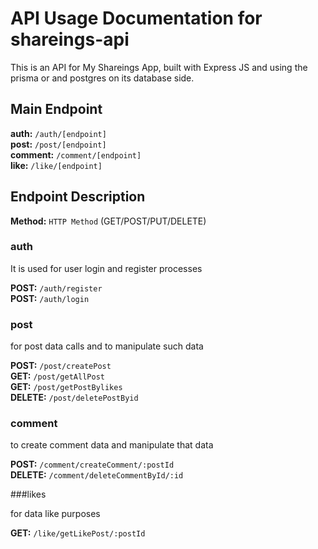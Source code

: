 # API Usage Documentation for shareings-api

This is an API for My Shareings App, built with Express JS and using the prisma or and postgres on its database side.

## Main Endpoint
**auth:** `/auth/[endpoint]`<br>
**post:** `/post/[endpoint]`<br>
**comment:** `/comment/[endpoint]`<br>
**like:** `/like/[endpoint]`<br>

## Endpoint Description


**Method:** `HTTP Method` (GET/POST/PUT/DELETE)

### auth
It is used for user login and register processes

**POST:** `/auth/register`<br>
**POST:** `/auth/login`<br>

### post
for post data calls and to manipulate such data

**POST:** `/post/createPost`<br>
**GET:** `/post/getAllPost`<br>
**GET:** `/post/getPostBylikes`<br>
**DELETE:** `/post/deletePostByid`<br>

### comment 
to create comment data and manipulate that data

**POST:** `/comment/createComment/:postId`<br>
**DELETE:** `/comment/deleteCommentById/:id`<br>

###likes

for data like purposes

**GET:** `/like/getLikePost/:postId`<br>



